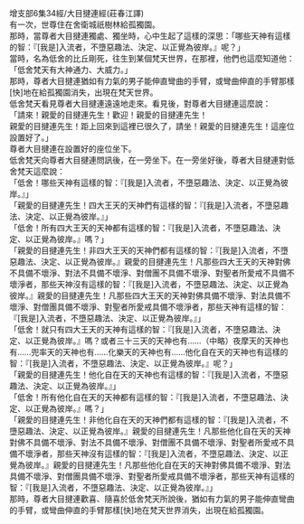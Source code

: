 增支部6集34經/大目揵連經(莊春江譯)  
有一次，世尊住在舍衛城祇樹林給孤獨園。  
那時，當尊者大目揵連獨處、獨坐時，心中生起了這樣的深思：「哪些天神有這樣的智：『[我是]入流者，不墮惡趣法、決定、以正覺為彼岸。』呢？」  
當時，名為低舍的比丘剛死，往生到某個梵天世界，在那裡，他們也這麼知道他：「低舍梵天有大神通力、大威力。」  
那時，尊者大目揵連猶如有力氣的男子能伸直彎曲的手臂，或彎曲伸直的手臂那樣[快]地在給孤獨園消失，出現在梵天世界。  
低舍梵天看見尊者大目揵連遠遠地走來。看見後，對尊者大目揵連這麼說：  
「請來！親愛的目揵連先生！歡迎！親愛的目揵連先生！  
親愛的目揵連先生！距上回來到這裡已很久了，請坐！親愛的目揵連先生！這座位設置好了。」  
尊者大目揵連在設置好的座位坐下。  
低舍梵天向尊者大目揵連問訊後，在一旁坐下。在一旁坐好後，尊者大目揵連對低舍梵天這麼說：  
「低舍！哪些天神有這樣的智：『[我是]入流者，不墮惡趣法、決定、以正覺為彼岸。』」  
「親愛的目揵連先生！四大王天的天神們有這樣的智：『[我是]入流者，不墮惡趣法、決定、以正覺為彼岸。』」  
「低舍！所有四大王天的天神都有這樣的智：『[我是]入流者，不墮惡趣法、決定、以正覺為彼岸。』嗎？」  
「親愛的目揵連先生！非四大王天的天神們都有這樣的智：『[我是]入流者，不墮惡趣法、決定、以正覺為彼岸。』親愛的目揵連先生！凡那些四大王天的天神對佛不具備不壞淨、對法不具備不壞淨、對僧團不具備不壞淨、對聖者所愛戒不具備不壞淨者，那些天神沒有這樣的智：『[我是]入流者，不墮惡趣法、決定、以正覺為彼岸。』親愛的目揵連先生！凡那些四大王天的天神對佛具備不壞淨、對法具備不壞淨、對僧團具備不壞淨、對聖者所愛戒具備不壞淨者，那些天神有這樣的智：『[我是]入流者，不墮惡趣法、決定、以正覺為彼岸。』」  
「低舍！就只有四大王天的天神有這樣的智：『[我是]入流者，不墮惡趣法、決定、以正覺為彼岸。』嗎？或者三十三天的天神也有……（中略）夜摩天的天神也有……兜率天的天神也有……化樂天的天神也有……他化自在天的天神也有這樣的智：『[我是]入流者，不墮惡趣法、決定、以正覺為彼岸。』呢？」  
「親愛的目揵連先生！他化自在天的天神也有這樣的智：『[我是]入流者，不墮惡趣法、決定、以正覺為彼岸。』」  
「低舍！所有他化自在天的天神都有這樣的智：『[我是]入流者，不墮惡趣法、決定、以正覺為彼岸。』嗎？」  
「親愛的目揵連先生！非他化自在天的天神們都有這樣的智：『[我是]入流者，不墮惡趣法、決定、以正覺為彼岸。』親愛的目揵連先生！凡那些他化自在天的天神對佛不具備不壞淨、對法不具備不壞淨、對僧團不具備不壞淨、對聖者所愛戒不具備不壞淨者，那些天神沒有這樣的智：『[我是]入流者，不墮惡趣法、決定、以正覺為彼岸。』親愛的目揵連先生！凡那些他化自在天的天神對佛具備不壞淨、對法具備不壞淨、對僧團具備不壞淨、對聖者所愛戒具備不壞淨者，那些天神有這樣的智：『[我是]入流者，不墮惡趣法、決定、以正覺為彼岸。』」  
那時，尊者大目揵連歡喜、隨喜於低舍梵天所說後，猶如有力氣的男子能伸直彎曲的手臂，或彎曲伸直的手臂那樣[快]地在梵天世界消失，出現在給孤獨園。  
  
  
